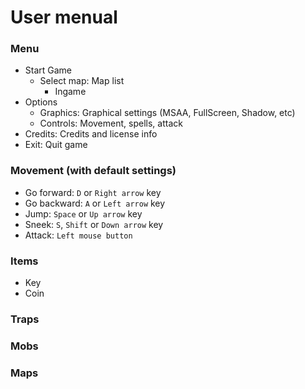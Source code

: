# User menual

### Menu

- Start Game 
  + Select map: Map list
    - Ingame
- Options
  + Graphics: Graphical settings (MSAA, FullScreen, Shadow, etc)
  + Controls: Movement, spells, attack
- Credits: Credits and license info
- Exit: Quit game

### Movement (with default settings)

- Go forward: `D` or `Right arrow` key
- Go backward: `A` or `Left arrow` key
- Jump: `Space` or `Up arrow` key
- Sneek: `S`, `Shift` or `Down arrow` key
- Attack: `Left mouse button`

### Items

- Key
- Coin

### Traps

### Mobs

### Maps
